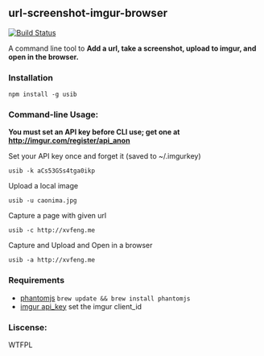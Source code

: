## url-screenshot-imgur-browser

[![Build Status](https://travis-ci.org/fraserxu/usib.png?branch=master)](https://travis-ci.org/fraserxu/usib)

A command line tool to **Add a url, take a screenshot, upload to imgur, and open in the browser.**


### Installation

    npm install -g usib


### Command-line Usage:

**You must set an API key before CLI use; get one at http://imgur.com/register/api_anon**

Set your API key once and forget it (saved to ~/.imgurkey)

    usib -k aCs53GSs4tga0ikp

Upload a local image

    usib -u caonima.jpg

Capture a page with given url

    usib -c http://xvfeng.me

Capture and Upload and Open in a browser

    usib -a http://xvfeng.me


### Requirements
* [phantomjs](http://phantomjs.org/download.html) `brew update && brew install phantomjs`
* [imgur api_key](https://imgur.com/register/api_anon) set the imgur client_id

### Liscense:

WTFPL

